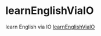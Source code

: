 # learnEnglishViaIO
learn English via IO
<a href="http://learnEnglishViaIO.github.io">learnEnglishViaIO</a>
